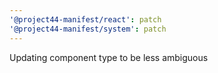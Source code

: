 ```yaml
---
'@project44-manifest/react': patch
'@project44-manifest/system': patch
---
```


Updating component type to be less ambiguous
